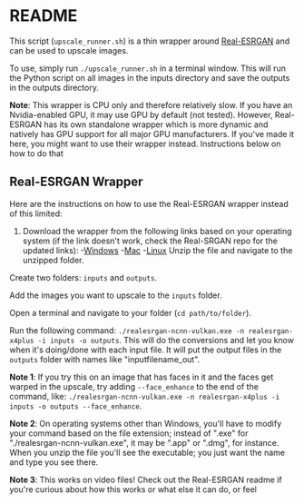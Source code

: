 # README

This script (`upscale_runner.sh`) is a thin wrapper around [Real-ESRGAN](https://github.com/xinntao/Real-ESRGAN) and can be used to upscale images.

To use, simply run `./upscale_runner.sh` in a terminal window. This will run the Python script on all images in the inputs directory and save the outputs in the outputs directory.

**Note**: This wrapper is CPU only and therefore relatively slow. If you have an Nvidia-enabled GPU, it may use GPU by default (not tested). However, Real-ESRGAN has its own standalone wrapper which is more dynamic and natively has GPU support for all major GPU manufacturers. If you've made it here, you might want to use their wrapper instead. Instructions below on how to do that

## Real-ESRGAN Wrapper
Here are the instructions on how to use the Real-ESRGAN wrapper instead of this limited:

1. Download the wrapper from the following links based on your operating system (if the link doesn't work, check the Real-SRGAN repo for the updated links):
-[Windows](https://github.com/xinntao/Real-ESRGAN/releases/download/v0.2.5.0/realesrgan-ncnn-vulkan-20220424-windows.zip)
-[Mac](https://github.com/xinntao/Real-ESRGAN/releases/download/v0.2.5.0/realesrgan-ncnn-vulkan-20220424-macos.zip)
-[Linux](https://github.com/xinntao/Real-ESRGAN/releases/download/v0.2.5.0/realesrgan-ncnn-vulkan-20220424-ubuntu.zip)
Unzip the file and navigate to the unzipped folder.

Create two folders: `inputs` and `outputs`.

Add the images you want to upscale to the `inputs` folder.

Open a terminal and navigate to your folder (`cd path/to/folder`).

Run the following command: `./realesrgan-ncnn-vulkan.exe -n realesrgan-x4plus -i inputs -o outputs`. This will do the conversions and let you know when it's doing/done with each input file. It will put the output files in the `outputs` folder with names like "inputfilename_out".

**Note 1**: If you try this on an image that has faces in it and the faces get warped in the upscale, try adding `--face_enhance` to the end of the command, like: `./realesrgan-ncnn-vulkan.exe -n realesrgan-x4plus -i inputs -o outputs --face_enhance`.

**Note 2**: On operating systems other than Windows, you'll have to modify your command based on the file extension; instead of ".exe" for "./realesrgan-ncnn-vulkan.exe", it may be ".app" or ".dmg", for instance. When you unzip the file you'll see the executable; you just want the name and type you see there.

**Note 3**: This works on video files! Check out the Real-ESRGAN readme if you're curious about how this works or what else it can do, or feel 
